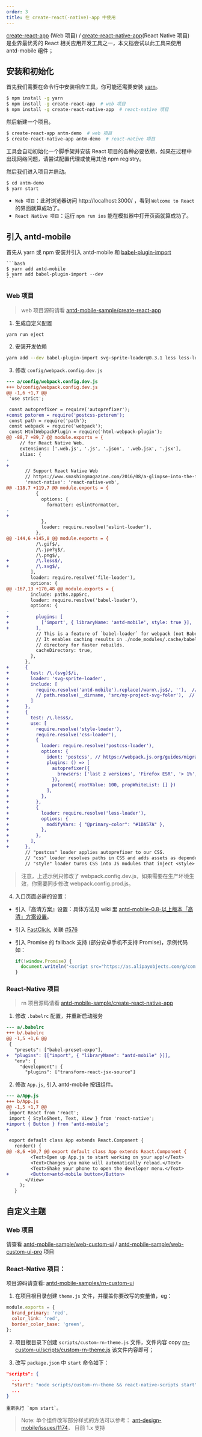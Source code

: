```yaml
---
order: 3
title: 在 create-react(-native)-app 中使用
---
```


[create-react-app](https://github.com/facebookincubator/create-react-app) (Web 项目) / [create-react-native-app](https://github.com/react-community/create-react-native-app)(React Native 项目) 是业界最优秀的 React 相关应用开发工具之一，本文档尝试以此工具来使用 antd-mobile 组件；

## 安装和初始化

首先我们需要在命令行中安装相应工具，你可能还需要安装 [yarn](https://github.com/yarnpkg/yarn/)。

```bash
$ npm install -g yarn
$ npm install -g create-react-app  # web 项目
$ npm install -g create-react-native-app  # react-native 项目
```

然后新建一个项目。

```bash
$ create-react-app antm-demo  # web 项目
$ create-react-native-app antm-demo  # react-native 项目
```

工具会自动初始化一个脚手架并安装 React 项目的各种必要依赖，如果在过程中出现网络问题，请尝试配置代理或使用其他 npm registry。

然后我们进入项目并启动。

```bash
$ cd antm-demo
$ yarn start
```

- `Web 项目`：此时浏览器访问 http://localhost:3000/ ，看到 `Welcome to React` 的界面就算成功了。
- `React Native 项目`：运行 `npm run ios` 能在模拟器中打开页面就算成功了。

## 引入 antd-mobile

  首先从 yarn 或 npm 安装并引入 antd-mobile 和 [babel-plugin-import](https://github.com/ant-design/babel-plugin-import)

    ```bash
    $ yarn add antd-mobile
    $ yarn add babel-plugin-import --dev
    ```

### Web 项目

> web 项目源码请看 [antd-mobile-sample/create-react-app](https://github.com/ant-design/antd-mobile-samples/tree/master/create-react-app)

1. 生成自定义配置

  ```bash
  yarn run eject
  ```

2. 安装开发依赖

  ```bash
  yarn add --dev babel-plugin-import svg-sprite-loader@0.3.1 less less-loader postcss-pxtorem@^3.3.1
  ```

3. 修改 `config/webpack.config.dev.js`

```diff
--- a/config/webpack.config.dev.js
+++ b/config/webpack.config.dev.js
@@ -1,6 +1,7 @@
 'use strict';

 const autoprefixer = require('autoprefixer');
+const pxtorem = require('postcss-pxtorem');
 const path = require('path');
 const webpack = require('webpack');
 const HtmlWebpackPlugin = require('html-webpack-plugin');
@@ -88,7 +89,7 @@ module.exports = {
     // for React Native Web.
     extensions: ['.web.js', '.js', '.json', '.web.jsx', '.jsx'],
     alias: {
-
+
       // Support React Native Web
       // https://www.smashingmagazine.com/2016/08/a-glimpse-into-the-future-with-react-native-for-web/
       'react-native': 'react-native-web',
@@ -118,7 +119,7 @@ module.exports = {
           {
             options: {
               formatter: eslintFormatter,
-
+
             },
             loader: require.resolve('eslint-loader'),
           },
@@ -144,6 +145,8 @@ module.exports = {
           /\.gif$/,
           /\.jpe?g$/,
           /\.png$/,
+          /\.less$/,
+          /\.svg$/,
         ],
         loader: require.resolve('file-loader'),
         options: {
@@ -167,13 +170,48 @@ module.exports = {
         include: paths.appSrc,
         loader: require.resolve('babel-loader'),
         options: {
-
+          plugins: [
+            ['import', { libraryName: 'antd-mobile', style: true }],
+          ],
           // This is a feature of `babel-loader` for webpack (not Babel itself).
           // It enables caching results in ./node_modules/.cache/babel-loader/
           // directory for faster rebuilds.
           cacheDirectory: true,
         },
       },
+      {
+        test: /\.(svg)$/i,
+        loader: 'svg-sprite-loader',
+        include: [
+          require.resolve('antd-mobile').replace(/warn\.js$/, ''),  // 1. svg files of antd-mobile
+          // path.resolve(__dirname, 'src/my-project-svg-foler'),  // folder of svg files in your project
+        ]
+      },
+      {
+        test: /\.less$/,
+        use: [
+          require.resolve('style-loader'),
+          require.resolve('css-loader'),
+          {
+            loader: require.resolve('postcss-loader'),
+            options: {
+              ident: 'postcss', // https://webpack.js.org/guides/migrating/#complex-options
+              plugins: () => [
+                autoprefixer({
+                  browsers: ['last 2 versions', 'Firefox ESR', '> 1%', 'ie >= 8', 'iOS >= 8', 'Android >= 4'],
+                }),
+                pxtorem({ rootValue: 100, propWhiteList: [] })
+              ],
+            },
+          },
+          {
+            loader: require.resolve('less-loader'),
+            options: {
+              modifyVars: { "@primary-color": "#1DA57A" },
+            },
+          },
+        ],
+      },
       // "postcss" loader applies autoprefixer to our CSS.
       // "css" loader resolves paths in CSS and adds assets as dependencies.
       // "style" loader turns CSS into JS modules that inject <style> tags.

```


> 注意，上述示例只修改了 webpack.config.dev.js，如果需要在生产环境生效，你需要同步修改 webpack.config.prod.js。


4. 入口页面必需的设置：

  - 引入『高清方案』设置：具体方法见 wiki 里 [antd-mobile-0.8-以上版本「高清」方案设置](https://github.com/ant-design/ant-design-mobile/wiki/antd-mobile-0.8-%E4%BB%A5%E4%B8%8A%E7%89%88%E6%9C%AC%E3%80%8C%E9%AB%98%E6%B8%85%E3%80%8D%E6%96%B9%E6%A1%88%E8%AE%BE%E7%BD%AE)。
  - 引入 [FastClick](https://github.com/ftlabs/fastclick), 关联 [#576](https://github.com/ant-design/ant-design-mobile/issues/576)
  - 引入 Promise 的 fallback 支持 (部分安卓手机不支持 Promise)，示例代码如：

    ```js
    if(!window.Promise) {
      document.writeln('<script src="https://as.alipayobjects.com/g/component/es6-promise/3.2.2/es6-promise.min.js"'+'>'+'<'+'/'+'script>');
    }
    ```

### React-Native 项目

> rn 项目源码请看 [antd-mobile-sample/create-react-native-app](https://github.com/ant-design/antd-mobile-samples/tree/master/create-react-native-app)

1. 修改 `.babelrc` 配置，并重新启动服务

```diff
--- a/.babelrc
+++ b/.babelrc
@@ -1,5 +1,6 @@
 {
   "presets": ["babel-preset-expo"],
+  "plugins": [["import", { "libraryName": "antd-mobile" }]],
   "env": {
     "development": {
       "plugins": ["transform-react-jsx-source"]
```

2. 修改 `App.js`, 引入 antd-mobile 按钮组件。

```diff
--- a/App.js
+++ b/App.js
@@ -1,5 +1,7 @@
 import React from 'react';
 import { StyleSheet, Text, View } from 'react-native';
+import { Button } from 'antd-mobile';
+

 export default class App extends React.Component {
   render() {
@@ -8,6 +10,7 @@ export default class App extends React.Component {
         <Text>Open up App.js to start working on your app!</Text>
         <Text>Changes you make will automatically reload.</Text>
         <Text>Shake your phone to open the developer menu.</Text>
+        <Button>antd-mobile button</Button>
       </View>
     );
   }
```


## 自定义主题

### Web 项目

  请查看  [antd-mobile-sample/web-custom-ui](https://github.com/ant-design/antd-mobile-samples/tree/master/web-custom-ui) / [antd-mobile-sample/web-custom-ui-pro](https://github.com/ant-design/antd-mobile-samples/tree/master/web-custom-ui-pro) 项目

### React-Native 项目：

  项目源码请查看: [antd-mobile-samples/rn-custom-ui](https://github.com/ant-design/antd-mobile-samples/tree/master/rn-custom-ui)

1. 在项目根目录创建 `theme.js` 文件，并覆盖你要改写的变量值，eg：

  ```js
  module.exports = {
    brand_primary: 'red',
    color_link: 'red',
    border_color_base: 'green',
  };
  ```

2. 项目根目录下创建 `scripts/custom-rn-theme.js` 文件，文件内容 copy [rn-custom-ui/scripts/custom-rn-theme.js](https://github.com/ant-design/antd-mobile-samples/blob/master/rn-custom-ui/scripts/custom-rn-theme.js) 该文件内容即可；

3. 改写 `package.json` 中 `start` 命令如下：

  ```json
  "scripts": {
    ...
    "start": "node scripts/custom-rn-theme && react-native-scripts start",
    ...
  }
  ```

    重新执行 `npm start`。

  > Note: 单个组件改写部分样式的方法可以参考： [ant-design-mobile/issues/1174](https://github.com/ant-design/ant-design-mobile/issues/1174#issuecomment-295256831)， 目前 1.x 支持
